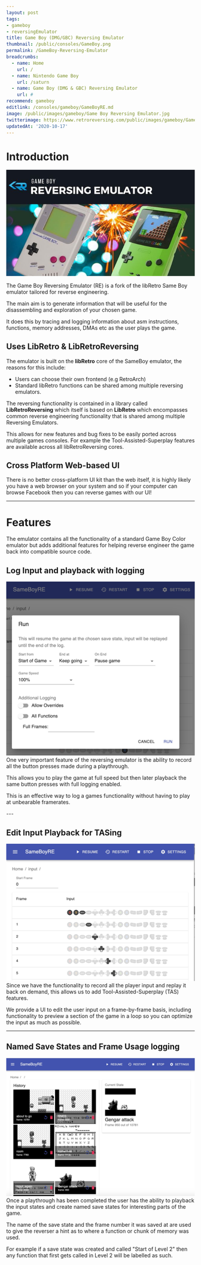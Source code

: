 ```yaml
---
layout: post
tags: 
- gameboy
- reversingEmulator
title: Game Boy (DMG/GBC) Reversing Emulator
thumbnail: /public/consoles/GameBoy.png
permalink: /GameBoy-Reversing-Emulator
breadcrumbs:
  - name: Home
    url: /
  - name: Nintendo Game Boy
    url: /saturn
  - name: Game Boy (DMG & GBC) Reversing Emulator
    url: #
recommend: gameboy
editlink: /consoles/gameboy/GameBoyRE.md
image: /public/images/gameboy/Game Boy Reversing Emulator.jpg
twitterimage: https://www.retroreversing.com/public/images/gameboy/Game Boy Reversing Emulator.jpg
updatedAt: '2020-10-17'
---
```

# Introduction
<section class="postSection">
<img src="/public/images/gameboy/Game Boy Reversing Emulator.jpg" class="wow slideInLeft postImage" />
  <div markdown="1">

The Game Boy Reversing Emulator (RE) is a fork of the libRetro Same Boy emulator tailored for reverse engineering.

The main aim is to generate information that will be useful for the disassembling  and exploration of your chosen game.

It does this by tracing and logging information about asm instructions, functions, memory addresses, DMAs etc as the user plays the game.
</div>
</section>

## Uses LibRetro & LibRetroReversing
The emulator is built on the **libRetro** core of the SameBoy emulator, the reasons for this include:
* Users can choose their own frontend (e.g RetroArch)
* Standard libRetro functions can be shared among multiple reversing emulators.

The reversing functionality is contained in a library called **LibRetroReversing** which itself is based on **LibRetro** which encompasses common reverse engineering functionality that is shared among multiple Reversing Emulators. 

This allows for new features and bug fixes to be easily ported across multiple games consoles. For example the Tool-Assisted-Superplay features are available across all libRetroReversing cores.

## Cross Platform Web-based UI
There is no better cross-platform UI kit than the web itself, it is highly likely you have a web browser on your system and so if your computer can browse Facebook then you can reverse games with our UI!

---
# Features
The emulator contains all the functionality of a standard Game Boy Color emulator but adds additional features for helping reverse engineer the game back into compatible source code.

## Log Input and playback with logging
<section class="postSection">
  <img src="/public/images/gameboy/GameBoyRE-Run.jpg" class="wow bounceInUp postImage" />
<div markdown="1">
One very important feature of the reversing emulator is the ability to record all the button presses made during a playthrough. 

This allows you to play the game at full speed but then later playback the same button presses with full logging enabled. 

This is an effective way to log a games functionality without having to play at unbearable framerates.
</div>
</section>
---

## Edit Input Playback for TASing
<section class="postSection">
  <img src="/public/images/gameboy/GameBoyRE-TASing.jpg" class="wow bounceInUp postImage" />
<div markdown="1">
Since we have the functionality to record all the player input and replay it back on demand, this allows us to add Tool-Assisted-Superplay (TAS) features.

We provide a UI to edit the user input on a frame-by-frame basis, including functionality to preview a section of the game in a loop so you can optimize the input as much as possible.
</div>
</section>

---
## Named Save States and Frame Usage logging
<section class="postSection">
  <img src="/public/images/gameboy/GameBoyRE-SaveStates.jpg" class="wow bounceInUp postImage" />
<div markdown="1">
Once a playthrough has been completed the user has the ability to playback the input states and create named save states for interesting parts of the game.

The name of the save state and the frame number it was saved at are used to give the reverser a hint as to where a function or chunk of memory was used.

For example if a save state was created and called "Start of Level 2" then any function that first gets called in Level 2 will be labelled as such.
</div>
</section>

